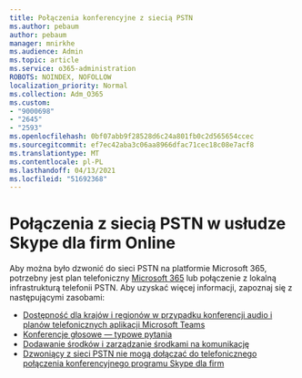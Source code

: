 ```yaml
---
title: Połączenia konferencyjne z siecią PSTN
ms.author: pebaum
author: pebaum
manager: mnirkhe
ms.audience: Admin
ms.topic: article
ms.service: o365-administration
ROBOTS: NOINDEX, NOFOLLOW
localization_priority: Normal
ms.collection: Adm_O365
ms.custom:
- "9000698"
- "2645"
- "2593"
ms.openlocfilehash: 0bf07abb9f28528d6c24a801fb0c2d565654ccec
ms.sourcegitcommit: ef7ec42aba3c06aa8966dfac71cec18c08e7acf8
ms.translationtype: MT
ms.contentlocale: pl-PL
ms.lasthandoff: 04/13/2021
ms.locfileid: "51692368"
---
```

# <a name="pstn-calling-with-skype-for-business-online"></a>Połączenia z siecią PSTN w usłudze Skype dla firm Online

Aby można było dzwonić do sieci PSTN na platformie Microsoft 365, potrzebny jest plan telefoniczny [Microsoft 365](https://docs.microsoft.com/microsoftteams/what-is-phone-system-in-office-365#more-about-calling-plans) lub połączenie z lokalną infrastrukturą telefonii PSTN. Aby uzyskać więcej informacji, zapoznaj się z następującymi zasobami: 

- [Dostępność dla krajów i regionów w przypadku konferencji audio i planów telefonicznych aplikacji Microsoft Teams](https://docs.microsoft.com/microsoftteams/country-and-region-availability-for-audio-conferencing-and-calling-plans/country-and-region-availability-for-audio-conferencing-and-calling-plans) 
- [Konferencje głosowe — typowe pytania](https://docs.microsoft.com/microsoftteams/audio-conferencing-common-questions)
- [Dodawanie środków i zarządzanie środkami na komunikację](https://docs.microsoft.com/microsoftteams/add-funds-and-manage-communications-credits)
- [Dzwoniący z sieci PSTN nie mogą dołączać do telefonicznego połączenia konferencyjnego programu Skype dla firm](https://docs.microsoft.com/SkypeForBusiness/troubleshoot/online-conferencing/pstn-callers-cant-join-dial-in-call)